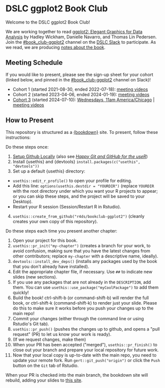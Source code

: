 # DSLC ggplot2 Book Club

Welcome to the DSLC ggplot2 Book Club!

We are working together to read [ggplot2: Elegant Graphics for Data Analysis](https://ggplot2-book.org/index.html) by Hadley Wickham, Danielle Navarro, and Thomas Lin Pedersen.
Join the [#book_club-ggplot2](https://dslcio.slack.com/archives/C025VADE84A) channel on the [DSLC Slack](https://dslc.io/join) to participate.
As we read, we are producing [notes about the book](https://r4ds.github.io/bookclub-ggplot2/).

## Meeting Schedule

If you would like to present, please see the sign-up sheet for your cohort (linked below, and pinned in the [#book_club-ggplot2](https://dslcio.slack.com/archives/C025VADE84A) channel on Slack)!

- Cohort 1 (started 2021-08-30, ended 2022-07-18): [meeting videos](https://www.youtube.com/playlist?list=PL3x6DOfs2NGhUxGvu46tXQtBl0qyTcDet)
- Cohort 2 (started 2023-04-06, ended 2024-01-19): [meeting videos](https://youtube.com/playlist?list=PL3x6DOfs2NGhw3rkmaGipc21j0a7sCPNy)
- [Cohort 3](https://docs.google.com/spreadsheets/d/1vMD-FxWj9YakVAngHg67ctRVc0izzCu81L_UoaOSWqM/edit?usp=sharing) (started 2024-07-10): [Wednesdays, 11am America/Chicago](https://www.timeanddate.com/worldclock/converter.html?iso=20240904T160000&p1=24&p2=1440) | [meeting videos](https://www.youtube.com/playlist?list=PL3x6DOfs2NGi0FPmGOBAeU1LRNp4lRC9-)

## How to Present

This repository is structured as a [{bookdown}](https://CRAN.R-project.org/package=bookdown) site.
To present, follow these instructions:

Do these steps once:

1. [Setup Github Locally](https://www.youtube.com/watch?v=hNUNPkoledI) (also see [_Happy Git and GitHub for the useR_](https://happygitwithr.com/github-acct.html))
2. Install {usethis} and {devtools} `install.packages(c("usethis", "devtools"))`
3. Set up a default {usethis} directory:
  - `usethis::edit_r_profile()` to open your profile for editing.
  - Add this line: `options(usethis.destdir = "YOURDIR")` (replace `YOURDIR` with the root directory under which you want your R projects to appear; or you can skip these steps, and the project will be saved to your Desktop).
  - Restart your R session (Session/Restart R in Rstudio).
4. `usethis::create_from_github("r4ds/bookclub-ggplot2")` (cleanly creates your own copy of this repository).

Do these steps each time you present another chapter:

1. Open your project for this book.
2. `usethis::pr_init("my-chapter")` (creates a branch for your work, to avoid confusion, making sure that you have the latest changes from other contributors; replace `my-chapter` with a descriptive name, ideally).
3. `devtools::install_dev_deps()` (installs any packages used by the book that you don't already have installed).
4. Edit the appropriate chapter file, if necessary. Use `##` to indicate new slides (new sections).
5. If you use any packages that are not already in the `DESCRIPTION`, add them. You can use `usethis::use_package("myCoolPackage")` to add them quickly!
6. Build the book! ctrl-shift-b (or command-shift-b) will render the full book, or ctrl-shift-k (command-shift-k) to render just your slide. Please do this to make sure it works before you push your changes up to the main repo!
7. Commit your changes (either through the command line or using Rstudio's Git tab).
8. `usethis::pr_push()` (pushes the changes up to github, and opens a "pull request" (PR) to let us know your work is ready).
9. (If we request changes, make them)
10. When your PR has been accepted ("merged"), `usethis::pr_finish()` to close out your branch and prepare your local repository for future work.
11. Now that your local copy is up-to-date with the main repo, you need to update your remote fork. Run `gert::git_push("origin")` or click the `Push` button on the `Git` tab of Rstudio.

When your PR is checked into the main branch, the bookdown site will rebuild, adding your slides to [this site](https://r4ds.github.io/bookclub-URL/).
